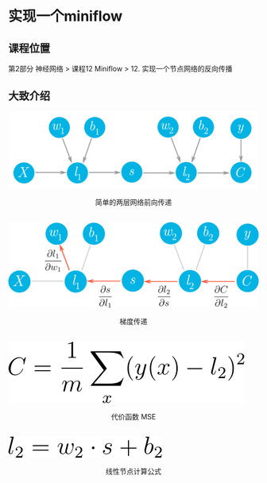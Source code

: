 # 实现一个miniflow

## 课程位置

第2部分 神经网络 > 课程12 Miniflow > 12. 实现一个节点网络的反向传播

## 大致介绍

![miniflow](imgs/miniflow.jpg)
<center>简单的两层网络前向传递</center>
<br/>

![Partial](imgs/partial.jpg)
<center>梯度传递</center>
<br/>


![MSE](imgs/mse.jpg)
<center>代价函数  MSE</center>
<br/>

![Linear](imgs/linear.jpg)
<center>线性节点计算公式</center>
<br/>








